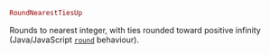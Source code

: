 ```julia
RoundNearestTiesUp
```

Rounds to nearest integer, with ties rounded toward positive infinity (Java/JavaScript [`round`](@ref) behaviour).
